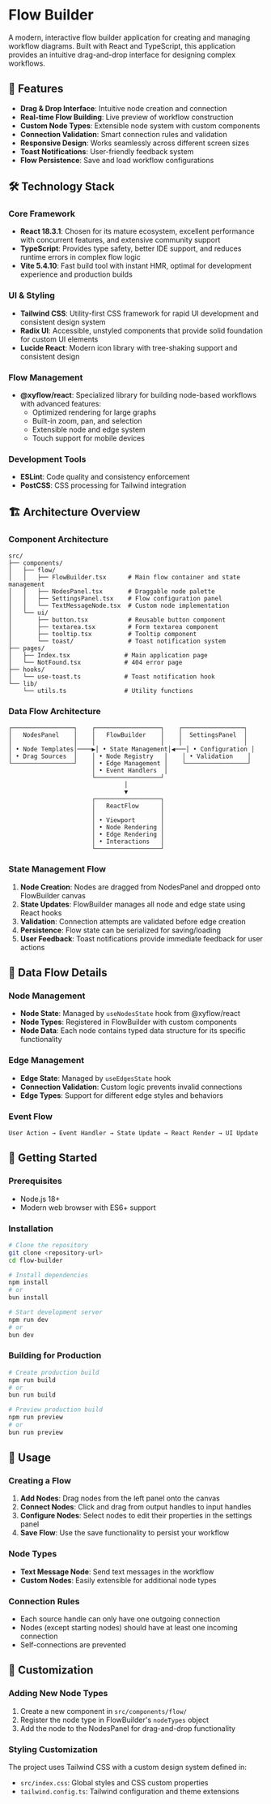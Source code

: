# Flow Builder

A modern, interactive flow builder application for creating and managing workflow diagrams. Built with React and TypeScript, this application provides an intuitive drag-and-drop interface for designing complex workflows.

## 🚀 Features

- **Drag & Drop Interface**: Intuitive node creation and connection
- **Real-time Flow Building**: Live preview of workflow construction
- **Custom Node Types**: Extensible node system with custom components
- **Connection Validation**: Smart connection rules and validation
- **Responsive Design**: Works seamlessly across different screen sizes
- **Toast Notifications**: User-friendly feedback system
- **Flow Persistence**: Save and load workflow configurations

## 🛠 Technology Stack

### Core Framework

- **React 18.3.1**: Chosen for its mature ecosystem, excellent performance with concurrent features, and extensive community support
- **TypeScript**: Provides type safety, better IDE support, and reduces runtime errors in complex flow logic
- **Vite 5.4.10**: Fast build tool with instant HMR, optimal for development experience and production builds

### UI & Styling

- **Tailwind CSS**: Utility-first CSS framework for rapid UI development and consistent design system
- **Radix UI**: Accessible, unstyled components that provide solid foundation for custom UI elements
- **Lucide React**: Modern icon library with tree-shaking support and consistent design

### Flow Management

- **@xyflow/react**: Specialized library for building node-based workflows with advanced features:
  - Optimized rendering for large graphs
  - Built-in zoom, pan, and selection
  - Extensible node and edge system
  - Touch support for mobile devices

### Development Tools

- **ESLint**: Code quality and consistency enforcement
- **PostCSS**: CSS processing for Tailwind integration

## 🏗 Architecture Overview

### Component Architecture

```
src/
├── components/
│   ├── flow/
│   │   ├── FlowBuilder.tsx      # Main flow container and state management
│   │   ├── NodesPanel.tsx       # Draggable node palette
│   │   ├── SettingsPanel.tsx    # Flow configuration panel
│   │   └── TextMessageNode.tsx  # Custom node implementation
│   └── ui/
│       ├── button.tsx           # Reusable button component
│       ├── textarea.tsx         # Form textarea component
│       ├── tooltip.tsx          # Tooltip component
│       └── toast/               # Toast notification system
├── pages/
│   ├── Index.tsx               # Main application page
│   └── NotFound.tsx            # 404 error page
├── hooks/
│   └── use-toast.ts            # Toast notification hook
└── lib/
    └── utils.ts                # Utility functions
```

### Data Flow Architecture

```
┌─────────────────┐    ┌──────────────────┐    ┌─────────────────┐
│   NodesPanel    │    │   FlowBuilder    │    │  SettingsPanel  │
│                 │    │                  │    │                 │
│ • Node Templates│────▶│ • State Management│◀───│ • Configuration │
│ • Drag Sources  │    │ • Node Registry   │    │ • Validation    │
└─────────────────┘    │ • Edge Management │    └─────────────────┘
                       │ • Event Handlers  │
                       └──────────────────┘
                                │
                                ▼
                       ┌──────────────────┐
                       │   ReactFlow      │
                       │                  │
                       │ • Viewport       │
                       │ • Node Rendering │
                       │ • Edge Rendering │
                       │ • Interactions   │
                       └──────────────────┘
```

### State Management Flow

1. **Node Creation**: Nodes are dragged from NodesPanel and dropped onto FlowBuilder canvas
2. **State Updates**: FlowBuilder manages all node and edge state using React hooks
3. **Validation**: Connection attempts are validated before edge creation
4. **Persistence**: Flow state can be serialized for saving/loading
5. **User Feedback**: Toast notifications provide immediate feedback for user actions

## 🔄 Data Flow Details

### Node Management

- **Node State**: Managed by `useNodesState` hook from @xyflow/react
- **Node Types**: Registered in FlowBuilder with custom components
- **Node Data**: Each node contains typed data structure for its specific functionality

### Edge Management

- **Edge State**: Managed by `useEdgesState` hook
- **Connection Validation**: Custom logic prevents invalid connections
- **Edge Types**: Support for different edge styles and behaviors

### Event Flow

```
User Action → Event Handler → State Update → React Render → UI Update
```

## 🚦 Getting Started

### Prerequisites

- Node.js 18+
- Modern web browser with ES6+ support

### Installation

```bash
# Clone the repository
git clone <repository-url>
cd flow-builder

# Install dependencies
npm install
# or
bun install

# Start development server
npm run dev
# or
bun dev
```

### Building for Production

```bash
# Create production build
npm run build
# or
bun run build

# Preview production build
npm run preview
# or
bun run preview
```

## 🎯 Usage

### Creating a Flow

1. **Add Nodes**: Drag nodes from the left panel onto the canvas
2. **Connect Nodes**: Click and drag from output handles to input handles
3. **Configure Nodes**: Select nodes to edit their properties in the settings panel
4. **Save Flow**: Use the save functionality to persist your workflow

### Node Types

- **Text Message Node**: Send text messages in the workflow
- **Custom Nodes**: Easily extensible for additional node types

### Connection Rules

- Each source handle can only have one outgoing connection
- Nodes (except starting nodes) should have at least one incoming connection
- Self-connections are prevented

## 🔧 Customization

### Adding New Node Types

1. Create a new component in `src/components/flow/`
2. Register the node type in FlowBuilder's `nodeTypes` object
3. Add the node to the NodesPanel for drag-and-drop functionality

### Styling Customization

The project uses Tailwind CSS with a custom design system defined in:

- `src/index.css`: Global styles and CSS custom properties
- `tailwind.config.ts`: Tailwind configuration and theme extensions

